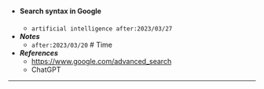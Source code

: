 - #### Search syntax in Google
    - `artificial intelligence after:2023/03/27`
- ***Notes***
    - `after:2023/03/20` # Time
- ***References***
    - https://www.google.com/advanced_search
    - ChatGPT
- ---
